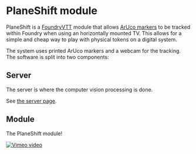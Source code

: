 
# PlaneShift module

PlaneShift is a [FoundryVTT](https://foundryvtt.com/) module that allows [ArUco markers](https://docs.opencv.org/4.x/d5/dae/tutorial_aruco_detection.html) 
to be tracked within Foundry when using an horizontally mounted TV. This allows for a simple and cheap way to play with physical tokens on a digital system.

The system uses printed ArUco markers and a webcam for the tracking.
The software is split into two components:
## Server
The server is where the computer vision processing is done.

See [the server page](https://github.com/foundry-planeshift/server).

## Module
The PlaneShift module!

[![Vimeo video](https://user-images.githubusercontent.com/497540/166941656-c7063029-b42f-4966-bbdb-8c489c2e542f.png)](https://vimeo.com/706542539)

